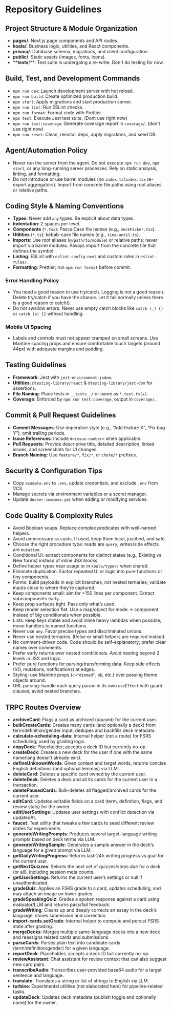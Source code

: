 # Repository Guidelines

## Project Structure & Module Organization

- **pages/**: Next.js page components and API routes.
- **koala/**: Business logic, utilities, and React components.
- **prisma/**: Database schema, migrations, and client configuration.
- **public/**: Static assets (images, fonts, icons).
- ****tests**/**: Test suite is undergoing a re-write. Don't do testing for now.

## Build, Test, and Development Commands

- `npm run dev`: Launch development server with hot reload.
- `npm run build`: Create optimized production build.
- `npm start`: Apply migrations and start production server.
- `npm run lint`: Run ESLint checks.
- `npm run format`: Format code with Prettier.
- `npm test`: Execute Jest test suite. (Dont use right now)
- `npm run test:coverage`: Generate coverage report in `coverage/`. (don't use right now)
- `npm run reset`: Clean, reinstall deps, apply migrations, and seed DB.

## Agent/Automation Policy

- Never run the server from the agent. Do not execute `npm run dev`, `npm start`, or any long-running server processes. Rely on static analysis, linting, and formatting.
- Do not introduce or use barrel modules (no `index.ts`/`index.tsx` re-export aggregators). Import from concrete file paths using root aliases or relative paths.

## Coding Style & Naming Conventions

- **Types**: Never add `any` types. Be explicit about data types.
- **Indentation**: 2 spaces per level.
- **Components** (`*.tsx`): PascalCase file names (e.g., `DeckPicker.tsx`).
- **Utilities** (`*.ts`): kebab-case file names (e.g., `time-until.ts`).
- **Imports**: Use root aliases (`@/path/to/module`) or relative paths; never import via barrel modules. Always import from the concrete file that defines the symbol.
- **Linting**: ESLint with `eslint-config-next` and custom rules in `eslint-rules/`.
- **Formatting**: Prettier; run `npm run format` before commit.

### Error Handling Policy

- You need a good reason to use try/catch. Logging is not a good reason. Delete try/catch if you have the chance. Let it fail normally unless there is a good reason to catch().
- Do not swallow errors. Never use empty catch blocks like `catch (_) {}` or `catch (e) {}` without handling.

### Mobile UI Spacing

- Labels and controls must not appear cramped on small screens. Use Mantine spacing props and ensure comfortable touch targets (around 44px) with adequate margins and padding.

## Testing Guidelines

- **Framework**: Jest with `jest-environment-jsdom`.
- **Utilities**: `@testing-library/react` & `@testing-library/jest-dom` for assertions.
- **File Naming**: Place tests in `__tests__/` or name as `*.test.ts(x)`.
- **Coverage**: Enforced by `npm run test:coverage`, output in `coverage/`.

## Commit & Pull Request Guidelines

- **Commit Messages**: Use imperative style (e.g., “Add feature X”, “Fix bug Y”), omit trailing periods.
- **Issue References**: Include `#<issue-number>` when applicable.
- **Pull Requests**: Provide descriptive title, detailed description, linked issues, and screenshots for UI changes.
- **Branch Naming**: Use `feature/*`, `fix/*`, or `chore/*` prefixes.

## Security & Configuration Tips

- Copy `example.env` to `.env`, update credentials, and exclude `.env` from VCS.
- Manage secrets via environment variables or a secret manager.
- Update `docker-compose.yml` when adding or modifying services.

## Code Quality & Complexity Rules

- Avoid Boolean soups. Replace complex predicates with well-named helpers.
- Avoid unnecessary `as` casts. If used, keep them local, justified, and safe.
- Choose the right procedure type: reads are `query`, writes/side effects are `mutation`.
- Conditional UI: extract components for distinct states (e.g., Existing vs New forms) instead of inline JSX blocks.
- Define helper types near usage or in `koala/types/` when shared.
- Eliminate duplication. Factor repeated UI or logic into pure functions or tiny components.
- Forms: build payloads in explicit branches, not nested ternaries; validate inputs close to where they’re captured.
- Keep components small: aim for <150 lines per component. Extract subcomponents early.
- Keep prop surfaces tight. Pass only what’s used.
- Keep render selection flat. Use a map/object for mode → component instead of big conditionals when possible.
- Lists: keep keys stable and avoid inline heavy lambdas when possible; move handlers to named functions.
- Never use `any`. Favor precise types and discriminated unions.
- Never use nested ternaries. If/else or small helpers are required instead.
- No comment-driven code. Code should be self-explanatory; prefer clear names over comments.
- Prefer early returns over nested conditionals. Avoid nesting beyond 2 levels in JSX and logic.
- Prefer pure functions for parsing/transforming data. Keep side effects (I/O, mutations, notifications) at edges.
- Styling: use Mantine props (`c="dimmed"`, `mb`, etc.) over passing theme objects around.
- URL parsing: handle each query param in its own `useEffect` with guard clauses; avoid nested branches.

## TRPC Routes Overview

- **archiveCard**: Flags a card as archived (paused) for the current user.
- **bulkCreateCards**: Creates many cards (and optionally a deck) from term/definition/gender input; dedupes and backfills deck metadata.
- **calculate-scheduling-data**: Internal helper (not a route) for FSRS scheduling; used by grading logic.
- **copyDeck**: Placeholder; accepts a deck ID but currently no-op.
- **createDeck**: Creates a new deck for the user if one with the same name/lang doesn’t already exist.
- **defineUnknownWords**: Given context and target words, returns concise English definitions (and optional lemmas) via LLM.
- **deleteCard**: Deletes a specific card owned by the current user.
- **deleteDeck**: Deletes a deck and all its cards for the current user in a transaction.
- **deletePausedCards**: Bulk-deletes all flagged/archived cards for the current user.
- **editCard**: Updates editable fields on a card (term, definition, flags, and review stats) for the owner.
- **editUserSettings**: Updates user settings with conflict detection via updatedAt.
- **faucet**: Test utility that tweaks a few cards to seed different review states for experiments.
- **generateWritingPrompts**: Produces several target-language writing prompts based on deck terms via LLM.
- **generateWritingSample**: Generates a sample answer in the deck’s language for a given prompt via LLM.
- **getDailyWritingProgress**: Returns last-24h writing progress vs goal for the current user.
- **getNextQuizzes**: Selects the next set of quizzes/steps due for a deck (or all), including session meta counts.
- **getUserSettings**: Returns the current user’s settings or null if unauthenticated.
- **gradeQuiz**: Applies an FSRS grade to a card, updates scheduling, and may attach an image on lower grades.
- **gradeSpeakingQuiz**: Grades a spoken response against a card using evaluator/LLM and returns pass/fail feedback.
- **gradeWriting**: Cleans up and deeply corrects an essay in the deck’s language, stores submission and correction.
- **import-cards.setGrade**: Internal helper to compute and persist FSRS state after grading.
- **mergeDecks**: Merges multiple same-language decks into a new deck and reassigns related cards and submissions.
- **parseCards**: Parses plain text into candidate cards (term/definition/gender) for a given language.
- **reportDeck**: Placeholder; accepts a deck ID but currently no-op.
- **reviewAssistant**: Chat assistant for review context that can also suggest new card pairs.
- **transcribeAudio**: Transcribes user-provided base64 audio for a target sentence and language.
- **translate**: Translates a string or list of strings to English via LLM.
- **turbine**: Experimental utilities (not elaborated here) for pipeline-related tasks.
- **updateDeck**: Updates deck metadata (publish toggle and optionally name) for the owner.
